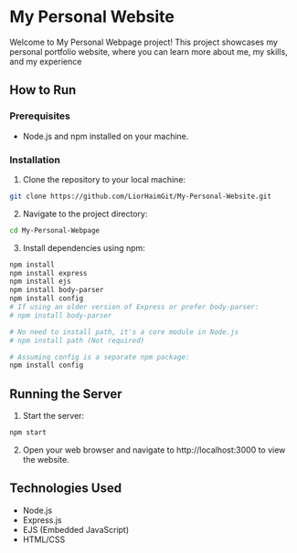 # My Personal Website
Welcome to My Personal Webpage project! This project showcases my personal portfolio website, where you can learn more about me, my skills, and my experience


## How to Run

### Prerequisites
- Node.js and npm installed on your machine.

### Installation
1. Clone the repository to your local machine:
```bash
git clone https://github.com/LiorHaimGit/My-Personal-Website.git
```

2. Navigate to the project directory:
```bash
cd My-Personal-Webpage
```

3. Install dependencies using npm:
```bash
npm install
npm install express
npm install ejs
npm install body-parser
npm install config
# If using an older version of Express or prefer body-parser:
# npm install body-parser

# No need to install path, it's a core module in Node.js
# npm install path (Not required)

# Assuming config is a separate npm package:
npm install config
```

## Running the Server
1. Start the server:
```bash
npm start
```

2. Open your web browser and navigate to http://localhost:3000 to view the website.

## Technologies Used
- Node.js
- Express.js
- EJS (Embedded JavaScript)
- HTML/CSS
